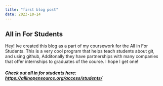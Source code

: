 ```yaml
---
title: "first blog post"
date: 2023-10-14
---
```


## All in For Students 
Hey! Ive created this blog as a part of my coursework for the All in For Students.
This is a very cool program that helps teach students about git, and using github,
Additonally they have partnerships with many companies that offer internships to graduates
of the course. I hope I get one!

##### Check out all in for students here: https://allinopensource.org/access/students/
